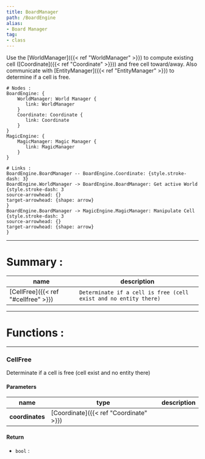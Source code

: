 ```yaml
---
title: BoardManager
path: /BoardEngine
alias: 
- Board Manager
tag: 
- class
---
```

Use the [WorldManager]({{< ref "WorldManager" >}}) to compute existing cell ([Coordinate]({{< ref "Coordinate" >}})) and free cell toward/away.
Also communicate with [EntityManager]({{< ref "EntityManager" >}}) to determine if a cell is free.
```d2
# Nodes :
BoardEngine: {
    WorldManager: World Manager {
       link: WorldManager
    }
    Coordinate: Coordinate {
       link: Coordinate
    }
}
MagicEngine: {
    MagicManager: Magic Manager {
       link: MagicManager
    }
}

# Links :
BoardEngine.BoardManager -- BoardEngine.Coordinate: {style.stroke-dash: 3}
BoardEngine.WorldManager -> BoardEngine.BoardManager: Get active World {style.stroke-dash: 3
source-arrowhead: {}
target-arrowhead: {shape: arrow}
}
BoardEngine.BoardManager -> MagicEngine.MagicManager: Manipulate Cell {style.stroke-dash: 3
source-arrowhead: {}
target-arrowhead: {shape: arrow}
}

```
---
# Summary :
name|description
----|----
[CellFree]({{< ref "#cellfree" >}}) | `Determinate if a cell is free (cell exist and no entity there)`

---
# Functions :

---
### CellFree
Determinate if a cell is free (cell exist and no entity there)

#### Parameters
name|type|description
-----|-----|-----
**coordinates**|[Coordinate]({{< ref "Coordinate" >}})|

#### Return
- `bool` : 
